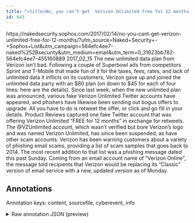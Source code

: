 ```yaml
---
title: "<title>No, you can’t get  Verizon Unlimited free for 12 months – Naked Security</title>"
id: 643
---
```


<title>No, you can’t get  Verizon Unlimited free for 12 months – Naked Security</title>
<source> https://nakedsecurity.sophos.com/2017/02/14/no-you-cant-get-verizon-unlimited-free-for-12-months/?utm_source=Naked+Security+-+Sophos+List&utm_campaign=564efc4ee7-naked%252Bsecurity&utm_medium=email&utm_term=0_31623bb782-564efc4ee7-455160889 </source>
<date> 2017_02_15 </date>
<text>
The new unlimited data plan from Verizon isn’t bad.
Following a couple of Superbowl ads from competitors Sprint and T-Mobile that made fun of it for the taxes, fees, rates, and lack of unlimited data it inflicts on its customers, Verizon gave up and joined the unlimited data party with an $80 plan (on down to $45 for each of four lines: here are the details).
Since last week, when the new unlimited plan was announced, various fake Verizon Unlimited Twitter accounts have appeared, and phishers have likewise been sending out bogus offers to upgrade.
All you have to do is retweet the offer, or click and go fill in your details.
Product Reviews captured one fake Twitter account that was offering Verizon Unlimited “FREE for 12 months” in exchange for retweets.
The @VZUnlimited account, which wasn’t verified but bore Verizon’s logo and was named Verizon Unlimited, has since been suspended, as have other scam accounts.
Verizon has been warning customers about a variety of phishing email scams, providing a list of scam samples that goes back to 2014.
The most recent addition to that list was a phishing message dated this past Sunday.
Coming from an email account name of “Verizon Online”, the message told recipients that Verizon would be replacing its “Classic” version of email service with a new, updated version as of Monday.
</text>



## Annotations

Annotation keys: content, sourcefile, cyberevent, info

<details>
<summary>Raw annotation JSON (preview)</summary>

```json
{
  "content": "The new unlimited data plan from Verizon isn\u2019t bad. Following a couple of Superbowl ads from competitors Sprint and T-Mobile that made fun of it for the taxes, fees, rates, and lack of unlimited data it inflicts on its customers, Verizon gave up and joined the unlimited data party with an $80 plan (on down to $45 for each of four lines: here are the details). Since last week, when the new unlimited plan was announced, various fake Verizon Unlimited Twitter accounts have appeared, and phishers have likewise been sending out bogus offers to upgrade. All you have to do is retweet the offer, or click and go fill in your details. Product Reviews captured one fake Twitter account that was offering Verizon Unlimited \u201cFREE for 12 months\u201d in exchange for retweets. The @VZUnlimited account, which wasn\u2019t verified but bore Verizon\u2019s logo and was named Verizon Unlimited, has since been suspended, as have other scam accounts. Verizon has been warning customers about a variety of phishing email scams, providing a list of scam samples that goes back to 2014. The most recent addition to that list was a phishing message dated this past Sunday. Coming from an email account name of \u201cVerizon Online\u201d, the message told recipients that Verizon would be replacing its \u201cClassic\u201d version of email service with a new, updated version as of Monday.",
  "sourcefile": "643.txt",
  "cyberevent": {
    "hopper": [
      {
        "index": 0,
        "relation": "Same",
        "events": [
          {
            "index": "E1",
            "type": "Attack",
            "realis": "Actual",
            "nugget": {
              "startOffset": 512,
              "index": "T1",
              "endOffset": 528,
              "text": "been sending out"
            },
            "argument": [
              {
                "index": "T2",
                "text": "phishers",
                "endOffset": 497,
                "role": {
                  "type": "Attacker"
                },
                "startOffset": 489,
                "type": "Person"
              },
              {
                "index": "T7",
                "text": "go fill in your details",
                "endOffset": 631,
                "role": {
                  "type": "Purpose",
                  "subtype": "Gathering data",
                  "confidence": 0.8495576679706573
                },
                "startOffset": 608,
                "type": "Purpose"
              },
              {
                "index": "T3",
                "text": "fake Verizon Unlimited Twitter accounts",
                "endOffset": 469,
                "role": {
                  "type": "Trusted-Entity"
                },
                "startOffset": 430,
                "type": "PII"
              },
              {
                "index": "T4",
                "text": "bogus offers to upgrade",
                "endOffset": 552,
                "role": {
                  "CAPEC-Meta": "Malicious Logic Insertion",
                  "type": "Attack-Pattern",
                  "confidence": 0.8667620122432709
                },
                "startOffset": 529,
                "type": "Capabilities"
              }
            ],
            "subtype": "Phishing"
          },
          {
            "index": "E3",
            "type": "Attack",
            "realis": "Actual",
            "nugget": {
              "startOffset": 980,
              "index": "T8",
              "endOffset": 1000,
              "text": "phishing email scams"
            },
            "argument": [
              {
                "index": "T10",
                "external_reference": {
                  "dbpediaURI": "http://dbpedia.org/resource/Verizon_Communications",
                  "wikidataid": "Q467752"
                },
                "endOffset": 933,
                "role": {
                  "type": "Trusted-Entity"
                },
     
```
</details>
